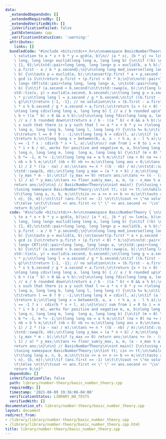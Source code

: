 ```yaml
---
data:
  _extendedDependsOn: []
  _extendedRequiredBy: []
  _extendedVerifiedWith: []
  _isVerificationFailed: false
  _pathExtension: cpp
  _verificationStatusIcon: ':warning:'
  attributes:
    links: []
  bundledCode: "#include <bits/stdc++.h>\n\nnamespace BasicNumberTheory { \n\n// find\
    \ solution to a * x + b * y = gcd(a, b)\n// |a * x|, |b * y| <= lcm(a, b)\nstd::pair<long\
    \ long, long long> euclid(long long a, long long b) {\n\tif (!b) \n\t\treturn\
    \ {1, 0};\n\tstd::pair<long long, long long> p = euclid(b, a % b);\n\treturn {p.second,\
    \ p.first - a / b * p.second};\n}\n\nlong long mod_inverse(long long a, long long\
    \ b) {\n\tauto p = euclid(a, b);\n\tassert(p.first * a + p.second * b == 1); //\
    \ gcd is 1\n\treturn p.first + (p.first < 0) * b;\n}\n\nstd::pair<long long, long\
    \ long> CRT(std::pair<long long, long long> a, \n\tstd::pair<long long, long long>\
    \ b) {\n\tif (a.second < b.second)\n\t\tstd::swap(a, b);\n\tlong long x, y;\n\t\
    std::tie(x, y) = euclid(a.second, b.second);\n\tlong long g = a.second * x + b.second\
    \ * y;\n\tlong long l = a.second / g * b.second;\n\tif ((b.first - a.first) %\
    \ g)\n\t\treturn {-1, -1}; // no solution\n\tx = (b.first - a.first) % b.second\
    \ * x % b.second / g * a.second + a.first;\n\treturn {x + (x < 0) * l, l};\n}\n\
    \nlong long cdiv(long long a, long long b) { // a / b rounded up\n\treturn a /\
    \ b + ((a ^ b) > 0 && a % b);\n}\n\nlong long fdiv(long long a, long long b) {\
    \ // a / b rounded down\n\treturn a / b - ((a ^ b) < 0 && a % b);\n}\n\n// minimum\
    \ x such that there is a y such that l <= a * x + b * y <= r\nlong long between(long\
    \ long a, long long b, long long l, long long r) {\n\ta %= b;\n\tif (a == 0)\n\
    \t\treturn l == 0 ? 0 : -1;\n\tlong long k = cdiv(l, a);\n\tif (a * k <= r)\n\t\
    \treturn k;\n\tlong long x = between(b, a, a - r % a, a - l % a);\n\treturn x\
    \ == -1 ? x : cdiv(b * x + l, a);\n}\n\n// sum from i = 0 to i = n - 1 of floor(a\
    \ * i + b / m), works for positive and negative m, a, b\nlong long floor_sum(long\
    \ long n, long long m, long  long a, long long b) {\n\tif (m < 0) \n\t\ta *= -1,\
    \ b *= -1, m *= -1;\n\tlong long na = a % m;\n\tif (na < 0) na += m;\n\tlong long\
    \ nb = b % m;\n\tif (nb < 0) nb += m;\n\tlong long ans = 0;\n\tans += n * (n -\
    \ 1) / 2 * ((a - na) / m);\n\tans += n * ((b - nb) / m);\n\tstd::swap(a, na);\n\
    \tstd::swap(b, nb);\n\tlong long y_max = (a * n + b) / m;\n\tlong long x_max =\
    \ (y_max * m - b);\n\tif (y_max == 0) return ans;\n\tans += (n - (x_max + a -\
    \ 1) / a) * y_max;\n\tans += floor_sum(y_max, a, m, (a - x_max % a) % a);\n\t\
    return ans;\n}\n\n} // BasicNumberTheory\n\nint main() {\n\tusing namespace std;\n\
    \tusing namespace BasicNumberTheory;\n\tint tt; cin >> tt;\n\twhile (tt--) {\n\
    \t\tlong long a, n, b, m;\n\t\tcin >> a >> n >> b >> m;\n\t\tauto ans = CRT({a,\
    \ n}, {b, m});\n\t\tif (ans.first == -1) \n\t\t\tcout << \"no solution\\n\";\n\
    \t\telse \n\t\t\tcout << ans.first << \" \" << ans.second << '\\n';\n\t}   \n\t\
    return 0;\n}\n"
  code: "#include <bits/stdc++.h>\n\nnamespace BasicNumberTheory { \n\n// find solution\
    \ to a * x + b * y = gcd(a, b)\n// |a * x|, |b * y| <= lcm(a, b)\nstd::pair<long\
    \ long, long long> euclid(long long a, long long b) {\n\tif (!b) \n\t\treturn\
    \ {1, 0};\n\tstd::pair<long long, long long> p = euclid(b, a % b);\n\treturn {p.second,\
    \ p.first - a / b * p.second};\n}\n\nlong long mod_inverse(long long a, long long\
    \ b) {\n\tauto p = euclid(a, b);\n\tassert(p.first * a + p.second * b == 1); //\
    \ gcd is 1\n\treturn p.first + (p.first < 0) * b;\n}\n\nstd::pair<long long, long\
    \ long> CRT(std::pair<long long, long long> a, \n\tstd::pair<long long, long long>\
    \ b) {\n\tif (a.second < b.second)\n\t\tstd::swap(a, b);\n\tlong long x, y;\n\t\
    std::tie(x, y) = euclid(a.second, b.second);\n\tlong long g = a.second * x + b.second\
    \ * y;\n\tlong long l = a.second / g * b.second;\n\tif ((b.first - a.first) %\
    \ g)\n\t\treturn {-1, -1}; // no solution\n\tx = (b.first - a.first) % b.second\
    \ * x % b.second / g * a.second + a.first;\n\treturn {x + (x < 0) * l, l};\n}\n\
    \nlong long cdiv(long long a, long long b) { // a / b rounded up\n\treturn a /\
    \ b + ((a ^ b) > 0 && a % b);\n}\n\nlong long fdiv(long long a, long long b) {\
    \ // a / b rounded down\n\treturn a / b - ((a ^ b) < 0 && a % b);\n}\n\n// minimum\
    \ x such that there is a y such that l <= a * x + b * y <= r\nlong long between(long\
    \ long a, long long b, long long l, long long r) {\n\ta %= b;\n\tif (a == 0)\n\
    \t\treturn l == 0 ? 0 : -1;\n\tlong long k = cdiv(l, a);\n\tif (a * k <= r)\n\t\
    \treturn k;\n\tlong long x = between(b, a, a - r % a, a - l % a);\n\treturn x\
    \ == -1 ? x : cdiv(b * x + l, a);\n}\n\n// sum from i = 0 to i = n - 1 of floor(a\
    \ * i + b / m), works for positive and negative m, a, b\nlong long floor_sum(long\
    \ long n, long long m, long  long a, long long b) {\n\tif (m < 0) \n\t\ta *= -1,\
    \ b *= -1, m *= -1;\n\tlong long na = a % m;\n\tif (na < 0) na += m;\n\tlong long\
    \ nb = b % m;\n\tif (nb < 0) nb += m;\n\tlong long ans = 0;\n\tans += n * (n -\
    \ 1) / 2 * ((a - na) / m);\n\tans += n * ((b - nb) / m);\n\tstd::swap(a, na);\n\
    \tstd::swap(b, nb);\n\tlong long y_max = (a * n + b) / m;\n\tlong long x_max =\
    \ (y_max * m - b);\n\tif (y_max == 0) return ans;\n\tans += (n - (x_max + a -\
    \ 1) / a) * y_max;\n\tans += floor_sum(y_max, a, m, (a - x_max % a) % a);\n\t\
    return ans;\n}\n\n} // BasicNumberTheory\n\nint main() {\n\tusing namespace std;\n\
    \tusing namespace BasicNumberTheory;\n\tint tt; cin >> tt;\n\twhile (tt--) {\n\
    \t\tlong long a, n, b, m;\n\t\tcin >> a >> n >> b >> m;\n\t\tauto ans = CRT({a,\
    \ n}, {b, m});\n\t\tif (ans.first == -1) \n\t\t\tcout << \"no solution\\n\";\n\
    \t\telse \n\t\t\tcout << ans.first << \" \" << ans.second << '\\n';\n\t}   \n\t\
    return 0;\n}"
  dependsOn: []
  isVerificationFile: false
  path: library/number-theory/basic_number_theory.cpp
  requiredBy: []
  timestamp: '2021-06-09 19:36:06-04:00'
  verificationStatus: LIBRARY_NO_TESTS
  verifiedWith: []
documentation_of: library/number-theory/basic_number_theory.cpp
layout: document
redirect_from:
- /library/library/number-theory/basic_number_theory.cpp
- /library/library/number-theory/basic_number_theory.cpp.html
title: library/number-theory/basic_number_theory.cpp
---
```

